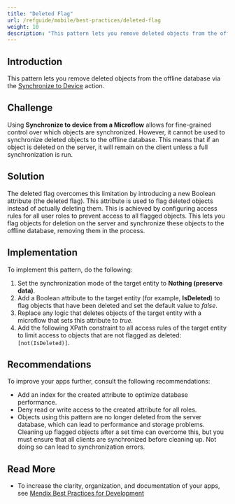 ```yaml
---
title: "Deleted Flag"
url: /refguide/mobile/best-practices/deleted-flag
weight: 10
description: "This pattern lets you remove deleted objects from the offline database via Sync-to-device."
---
```


## Introduction

This pattern lets you remove deleted objects from the offline database via the [Synchronize to Device](/refguide/synchronize-to-device/) action.

## Challenge

Using **Synchronize to device from a Microflow** allows for fine-grained control over which objects are synchronized. However, it cannot be used to synchronize deleted objects to the offline database. This means that if an object is deleted on the server, it will remain on the client unless a full synchronization is run.

## Solution

The deleted flag overcomes this limitation by introducing a new Boolean attribute (the deleted flag). This attribute is used to flag deleted objects instead of actually deleting them. This is achieved by configuring access rules for all user roles to prevent access to all flagged objects. This lets you flag objects for deletion on the server and synchronize these objects to the offline database, removing them in the process.

## Implementation

To implement this pattern, do the following:

1. Set the synchronization mode of the target entity to **Nothing (preserve data)**.
1. Add a Boolean attribute to the target entity (for example, **IsDeleted**) to flag objects that have been deleted and set the default value to *false*.
1. Replace any logic that deletes objects of the target entity with a microflow that sets this attribute to *true.*
1. Add the following XPath constraint to all access rules of the target entity to limit access to objects that are not flagged as deleted: `[not(IsDeleted)]`.

## Recommendations

To improve your apps further, consult the following recommendations:

* Add an index for the created attribute to optimize database performance.
* Deny read or write access to the created attribute for all roles.
* Objects using this pattern are no longer deleted from the server database, which can lead to performance and storage problems. Cleaning up flagged objects after a set time can overcome this, but you must ensure that all clients are synchronized before cleaning up. Not doing so can lead to synchronization errors.

## Read More

* To increase the clarity, organization, and documentation of your apps, see [Mendix Best Practices for Development](/refguide/dev-best-practices/)
